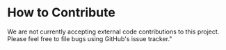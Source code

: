 # How to Contribute

We are not currently accepting external code contributions to this project. Please feel free to file bugs using GitHub's issue tracker."
